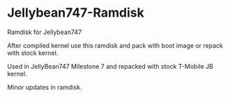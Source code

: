 Jellybean747-Ramdisk
====================

Ramdisk for Jellybean747

After compiled kernel use this ramdisk and pack with boot image or repack with stock
kernel.

Used in JellyBean747 Milestone 7 and repacked with stock T-Mobile JB kernel.

Minor updates in ramdisk.